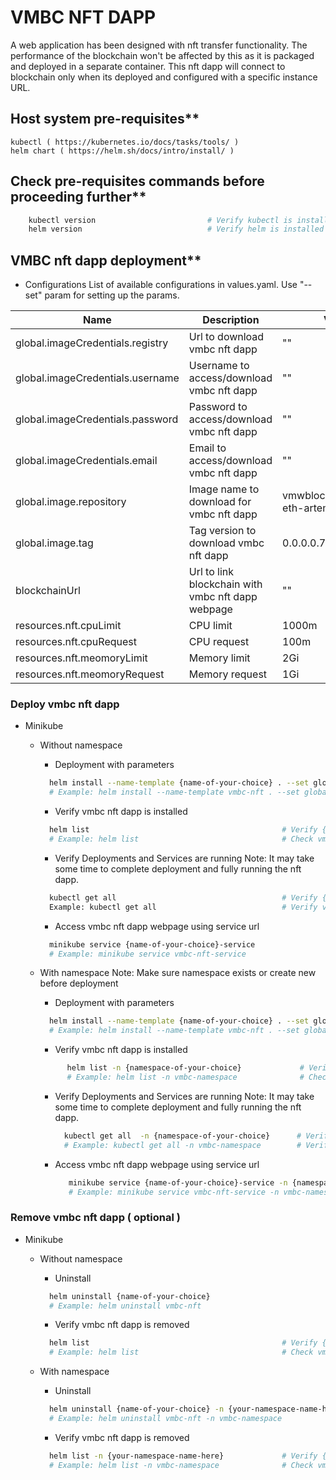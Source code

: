 # VMBC NFT DAPP
A web application has been designed with nft transfer functionality. The performance of the blockchain won't be affected by this as it is packaged and deployed in a separate container. This nft dapp will connect to blockchain only when its deployed and configured with a specific instance URL.

## Host system pre-requisites**

    kubectl ( https://kubernetes.io/docs/tasks/tools/ )
    helm chart ( https://helm.sh/docs/intro/install/ )

## Check pre-requisites commands before proceeding further**
```sh
    kubectl version                         # Verify kubectl is installed
    helm version                            # Verify helm is installed
```

## VMBC nft dapp deployment**

- Configurations
  List of available configurations in values.yaml. Use "--set" param for setting up the params.
  
| Name                             | Description                                       | Value                        | Type      |
|----------------------------------|---------------------------------------------------|------------------------------|-----------|
| global.imageCredentials.registry | Url to download vmbc nft dapp                     | ""                           | Mandatory |
| global.imageCredentials.username | Username to access/download vmbc nft dapp         | ""                           | Mandatory |
| global.imageCredentials.password | Password to access/download vmbc nft dapp         | ""                           | Mandatory |
| global.imageCredentials.email    | Email to access/download vmbc nft dapp            | ""                           | Optional  |
| global.image.repository          | Image name to download for vmbc nft dapp          | vmwblockchain/vmbc-eth-artemis | Optional |
| global.image.tag                 | Tag version to download vmbc nft dapp             | 0.0.0.0.7820                       | Optional  |
| blockchainUrl                    | Url to link blockchain with vmbc nft dapp webpage | ""                           | Mandatory |
| resources.nft.cpuLimit           | CPU limit                                         | 1000m                          |   Optional        |
| resources.nft.cpuRequest         | CPU request                                       | 100m                          |     Optional      |
| resources.nft.meomoryLimit       | Memory limit                                      | 2Gi                        |    Optional       |
| resources.nft.meomoryRequest     | Memory request                                    | 1Gi                          |    Optional       |

### Deploy vmbc nft dapp
- Minikube
  - Without namespace
    - Deployment with parameters
    ```sh
      helm install --name-template {name-of-your-choice} . --set global.imageCredentials.registry={registry} --set global.imageCredentials.username={username} --set global.imageCredentials.password={password} --set blockchainUrl={blockchainURL}
      # Example: helm install --name-template vmbc-nft . --set global.imageCredentials.registry=vmwaresaas.jfrog.io --set global.imageCredentials.username=testUsername --set global.imageCredentials.password=testPassword --set blockchainUrl=http://127.0.0.1:30545
    ```  
                    
    - Verify vmbc nft dapp is installed
    ```sh
      helm list                                           # Verify {name-of-your-choice} helm chart is available
      # Example: helm list                                # Check vmbc-nft is available
    ```
    - Verify Deployments and Services are running
      Note: It may take some time to complete deployment and fully running the nft dapp.
    ```sh
      kubectl get all                                     # Verify {name-of-your-choice}-deployment and {name-of-your-choice}-service is available
      Example: kubectl get all                            # Verify vmbc-nft-deployment and vmbc-nft-service is available
    ```
    
    - Access vmbc nft dapp webpage using service url
    ```sh
      minikube service {name-of-your-choice}-service
      # Example: minikube service vmbc-nft-service
    ```    
  - With namespace
    Note: Make sure namespace exists or create new before deployment
    - Deployment with parameters
    ```sh
      helm install --name-template {name-of-your-choice} . --set global.imageCredentials.registry={registry} --set global.imageCredentials.username={username} --set global.imageCredentials.password={password} --set blockchainUrl={blockchainURL} -n {namespace-of-your-choice}
      # Example: helm install --name-template vmbc-nft . --set global.imageCredentials.registry=vmwaresaas.jfrog.io --set global.imageCredentials.username=testUsername --set global.imageCredentials.password=testPassword --set blockchainUrl=http://127.0.0.1:30545 -n vmbc-namespace
    ```  
                    
    - Verify vmbc nft dapp is installed
    ```sh
          helm list -n {namespace-of-your-choice}             # Verify {name-of-your-choice} helm chart is available
          # Example: helm list -n vmbc-namespace              # Check vmbc-nft is available
    ```
    - Verify Deployments and Services are running
      Note: It may take some time to complete deployment and fully running the nft dapp.
      ```sh
        kubectl get all  -n {namespace-of-your-choice}      # Verify {name-of-your-choice}-deployment and {name-of-your-choice}-service is available
        # Example: kubectl get all -n vmbc-namespace        # Verify vmbc-nft-deployment and vmbc-nft-service is available
      ```

    -  Access vmbc nft dapp webpage using service url
        ```sh
           minikube service {name-of-your-choice}-service -n {namespace-of-your-choice}
           # Example: minikube service vmbc-nft-service -n vmbc-namespace
        ```
                
### Remove vmbc nft dapp ( optional )
- Minikube
  - Without namespace
    - Uninstall
    ```sh
      helm uninstall {name-of-your-choice}
      # Example: helm uninstall vmbc-nft
    ```
    
    - Verify vmbc nft dapp is removed
    ```sh
      helm list                                           # Verify {name-of-your-choice} helm chart is not available
      # Example: helm list                                # Check vmbc-nft is not available
    ```
    
  - With namespace
    - Uninstall
    ```sh
      helm uninstall {name-of-your-choice} -n {your-namespace-name-here}
      # Example: helm uninstall vmbc-nft -n vmbc-namespace
    ```
    - Verify vmbc nft dapp is removed
    ```sh
      helm list -n {your-namespace-name-here}             # Verify {name-of-your-choice} helm chart is not available
      # Example: helm list -n vmbc-namespace              # Check vmbc-nft is not available
    ```
